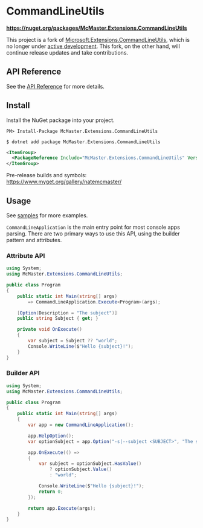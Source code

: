 CommandLineUtils
================

**https://nuget.org/packages/McMaster.Extensions.CommandLineUtils**

This project is a fork of [Microsoft.Extensions.CommandLineUtils](https://github.com/aspnet/Common), which is no longer under [active development](https://github.com/aspnet/Common/issues/257). This fork, on the other hand, will continue release updates and take contributions.

## API Reference

See the [API Reference](./api/index.md) for more details.

## Install

Install the NuGet package into your project.


```
PM> Install-Package McMaster.Extensions.CommandLineUtils
```
```
$ dotnet add package McMaster.Extensions.CommandLineUtils
```
```xml
<ItemGroup>
  <PackageReference Include="McMaster.Extensions.CommandLineUtils" Version="2.2.3" />
</ItemGroup>
```

Pre-release builds and symbols: https://www.myget.org/gallery/natemcmaster/

## Usage

See [samples](https://github.com/natemcmaster/CommandLineUtils/tree/master/samples) for more examples.

`CommandLineApplication` is the main entry point for most console apps parsing. There are two primary ways to use this API, using the builder pattern and attributes.

### Attribute API

```c#
using System;
using McMaster.Extensions.CommandLineUtils;

public class Program
{
    public static int Main(string[] args)
        => CommandLineApplication.Execute<Program>(args);

    [Option(Description = "The subject")]
    public string Subject { get; }

    private void OnExecute()
    {
        var subject = Subject ?? "world";
        Console.WriteLine($"Hello {subject}!");
    }
}
```

### Builder API


```c#
using System;
using McMaster.Extensions.CommandLineUtils;

public class Program
{
    public static int Main(string[] args)
    {
        var app = new CommandLineApplication();

        app.HelpOption();
        var optionSubject = app.Option("-s|--subject <SUBJECT>", "The subject", CommandOptionType.SingleValue);

        app.OnExecute(() =>
        {
            var subject = optionSubject.HasValue()
                ? optionSubject.Value()
                : "world";

            Console.WriteLine($"Hello {subject}!");
            return 0;
        });

        return app.Execute(args);
    }
}

```
